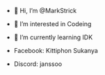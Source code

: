 - 👋 Hi, I’m @MarkStrick
- 👀 I’m interested in Codeing
- 🌱 I’m currently learning IDK

- Facebook: Kittiphon Sukanya
- Discord: janssoo


<!---
MarkStrick/MarkStrick is a ✨ special ✨ repository because its `README.md` (this file) appears on your GitHub profile.
You can click the Preview link to take a look at your changes.
--->
